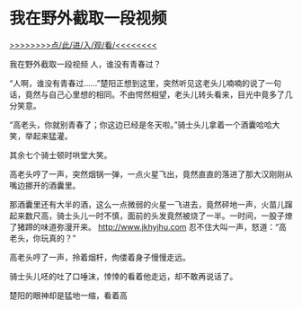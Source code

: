 # 我在野外截取一段视频

<a href="https://8h9e.vip/">>>>>>>>>点/此/进/入/观/看/<<<<<<<<</a>

我在野外截取一段视频
人，谁没有青春过？

“人啊，谁没有青春过……”楚阳正想到这里，突然听见这老头儿喃喃的说了一句话，竟然与自己心里想的相同。不由愕然相望，老头儿转头看来，目光中竟多了几分笑意。

“高老头，你就别青春了；你这边已经是冬天啦。”骑士头儿拿着一个酒囊哈哈大笑，举起来猛灌。

其余七个骑士顿时哄堂大笑。

高老头哼了一声，突然烟锅一弹，一点火星飞出，竟然直直的落进了那大汉刚刚从嘴边挪开的酒囊里。

那酒囊里还有大半的酒，这么一点微弱的火星一飞进去，竟然砰地一声，火苗儿蹿起来数尺高，骑士头儿一时不慎，面前的头发竟然被烧了一半。一时间，一股子燎了猪蹄的味道弥漫开来。
http://www.jkhyjhu.com
忍不住大叫一声，怒道：“高老头，你玩真的？”

高老头哼了一声，拎着烟杆，佝偻着身子慢慢走远。

骑士头儿呸的吐了口唾沫，悻悻的看着他走远，却不敢再说话了。

楚阳的眼神却是猛地一缩，看着高
